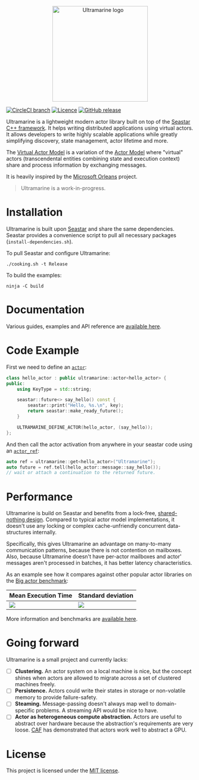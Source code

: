 <p align="center"><img src="https://hippobaro.github.io/ultramarine/assets/logo.png" alt="Ultramarine logo" width="256px" height="256px"></p>


[![CircleCI branch](https://img.shields.io/circleci/project/github/HippoBaro/ultramarine/master.svg?color=%23120a8f&style=for-the-badge)](https://circleci.com/gh/HippoBaro/ultramarine)
[![Licence](https://img.shields.io/github/license/HippoBaro/ultramarine.svg?color=%23120a8f&style=for-the-badge)](https://github.com/HippoBaro/ultramarine/blob/master/LICENSE)
[![GitHub release](https://img.shields.io/github/release/HippoBaro/ultramarine.svg?color=%23120a8f&style=for-the-badge)](https://github.com/HippoBaro/ultramarine/releases)

Ultramarine is a lightweight modern actor library built on top of the [Seastar C++ framework](https://github.com/scylladb/seastar). It helps writing distributed applications using virtual actors. It allows developers to write highly scalable applications while greatly simplifying discovery, state management, actor lifetime and more.

The [Virtual Actor Model](http://research.microsoft.com/apps/pubs/default.aspx?id=210931) is a variation of the [Actor Model](https://en.wikipedia.org/wiki/Actor_model) where "virtual" actors (transcendental entities combining state and execution context) share and process information by exchanging messages. 

It is heavily inspired by the [Microsoft Orleans](https://dotnet.github.io/orleans/Documentation/index.html) project.

> Ultramarine is a work-in-progress.

# Installation

Ultramarine is built upon [Seastar](https://github.com/scylladb/seastar) and share the same dependencies. Seastar provides a convenience script to pull all necessary packages (`install-dependencies.sh`).

To pull Seastar and configure Ultramarine:

```
./cooking.sh -t Release
```

To build the examples:

```
ninja -C build
```

# Documentation

Various guides, examples and API reference are [available here](https://hippobaro.github.io/ultramarine/).

# Code Example

First we need to define an [`actor`](https://hippobaro.github.io/ultramarine/api/doc_ultramarine__actor/):

```cpp
class hello_actor : public ultramarine::actor<hello_actor> {
public:
    using KeyType = std::string;

    seastar::future<> say_hello() const {
        seastar::print("Hello, %s.\n", key);
        return seastar::make_ready_future();
    }

    ULTRAMARINE_DEFINE_ACTOR(hello_actor, (say_hello));
};
```

And then call the actor activation from anywhere in your seastar code using an [`actor_ref`](https://hippobaro.github.io/ultramarine/api/doc_ultramarine__actor_ref#standardese-ultramarine__actor_ref-Actor-):

```cpp
auto ref = ultramarine::get<hello_actor>("Ultramarine");
auto future = ref.tell(hello_actor::message::say_hello());
// wait or attach a continuation to the returned future.
```

# Performance

Ultramarine is build on Seastar and benefits from a lock-free, [shared-nothing design](http://seastar.io/shared-nothing/). Compared to typical actor model implementations, it doesn't use any locking or complex cache-unfriendly concurrent data-structures internally.

Specifically, this gives Ultramarine an advantage on many-to-many communication patterns, because there is not contention on mailboxes. Also, because Ultramarine doesn't have per-actor mailboxes and actor' messages aren't processed in batches, it has better latency characteristics.

As an example see how it compares against other popular actor libraries on the [Big actor benchmark](http://release.softlab.ntua.gr/bencherl/files/erlang01-aronis.pdf):

Mean Execution Time        | Standard deviation
---------------------------|--------------------
![](https://hippobaro.github.io/ultramarine/assets/big_met.png)    | ![](https://hippobaro.github.io/ultramarine/assets/big_std.png)

More information and benchmarks are [available here](https://hippobaro.github.io/ultramarine/benchmarks).

# Going forward

Ultramarine is a small project and currently lacks:
- [ ] **Clustering.** An actor system on a local machine is nice, but the concept shines when actors are allowed to migrate across a set of clustered machines freely.
- [ ] **Persistence.** Actors could write their states in storage or non-volatile memory to provide failure-safety.
- [ ] **Steaming.** Message-passing doesn't always map well to domain-specific problems. A streaming API would be nice to have.
- [ ] **Actor as heterogeneous compute abstraction.** Actors are useful to abstract over hardware because the abstraction's requirements are very loose. [CAF](https://actor-framework.org/) has demonstrated that actors work well to abstract a GPU.

# License

This project is licensed under the [MIT license](https://github.com/HippoBaro/ultramarine/blob/master/LICENSE).


